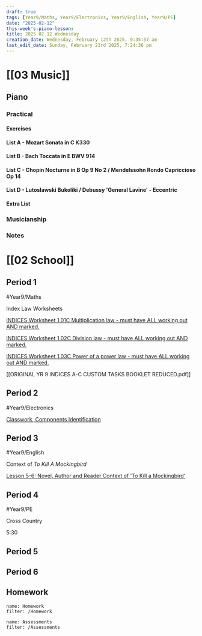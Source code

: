 ```yaml
---
draft: true
tags: [Year9/Maths, Year9/Electronics, Year9/English, Year9/PE]
date: "2025-02-12"
this-week's-piano-lesson: 
title: 2025 02 12 Wednesday
creation_date: Wednesday, February 12th 2025, 9:35:57 am
last_edit_date: Sunday, February 23rd 2025, 7:24:36 pm
---
```


# [[03 Music]]

## Piano

### Practical

#### Exercises

#### List A - Mozart Sonata in C K330

#### List B - Bach Toccata in E BWV 914

#### List C - Chopin Nocturne in B Op 9 No 2 / Mendelssohn Rondo Capriccioso Op 14

#### List D - Lutoslawski Bukoliki / Debussy 'General Lavine' - Eccentric

#### Extra List

### Musicianship

### Notes

# [[02 School]]

## Period 1

#Year9/Maths

Index Law Worksheets

[INDICES Worksheet 1.01C Multiplication law - must have ALL working out AND marked.](https://classroom.google.com/c/NzMyNzA1Njc2ODI0/a/NzMyNzA1Njc2ODY4/details)

[INDICES Worksheet 1.02C Division law - must have ALL working out AND marked.](https://classroom.google.com/c/NzMyNzA1Njc2ODI0/a/NzMyNzA1Njc2ODY5/details)

[INDICES Worksheet 1.03C Power of a power law - must have ALL working out AND marked.](https://classroom.google.com/c/NzMyNzA1Njc2ODI0/a/NzMyNzA1Njc2ODcw/details)

[[ORIGINAL YR 9 INDICES A-C CUSTOM TASKS  BOOKLET REDUCED.pdf]]

## Period 2

#Year9/Electronics

[Classwork, Components Identification](https://classroom.google.com/c/NzM3NDAyOTI0MTQ0/a/NzQ5OTgzNDAxNjU0/details)

## Period 3

#Year9/English

Context of *To Kill A Mockingbird*

[Lesson 5-6: Novel, Author and Reader Context of 'To Kill a Mockingbird'](https://classroom.google.com/c/NzQyMDEwNTQ1NDIx/m/NzM4MDM0NDcxMTg1/details)

## Period 4

#Year9/PE

Cross Country

5:30

## Period 5

## Period 6

## Homework

```todoist
name: Homework
filter: /Homework
```

```todoist
name: Assessments
filter: /Assessments
```
